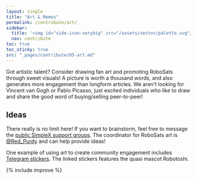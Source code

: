 ```yaml
---
layout: single
title: "Art & Memes"
permalink: /contribute/art/
sidebar:
  title: '<img id="side-icon-verybig" src="/assets/vector/palette.svg"/>Art'
  nav: contribute
toc: true
toc_sticky: true
src: "_pages/contribute/05-art.md"
---
```



Got artistic talent? Consider drawing fan art and promoting RoboSats through sweet visuals! A picture is worth a thousand words, and also generates more engagement than longform articles. We aren't looking for Vincent van Gogh or Pablo Picasso, just excited individuals who like to draw and share the good word of buying/selling peer-to-peer!

## Ideas

There really is no limit here! If you want to brainstorm, feel free to message the [public SimpleX support groups](https://learn.robosats.org/contribute/code/#communication-channels). The coordinator for RoboSats art is [@Red_Purdy](https://twitter.com/Red_Purdy) and can help provide ideas!

One example of using art to create community engagement includes [Telegram stickers](https://t.me/addstickers/Robosats1). The linked stickers features the quasi mascot Robotoshi.

{% include improve %}
